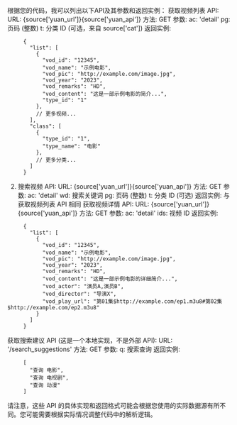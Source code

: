 根据您的代码，我可以列出以下API及其参数和返回实例：
获取视频列表 API:
URL: {source['yuan_url']}{source['yuan_api']}
方法: GET
参数:
ac: 'detail'
pg: 页码 (整数)
t: 分类 ID (可选，来自 source['cat'])
返回实例:
```
     {
       "list": [
         {
           "vod_id": "12345",
           "vod_name": "示例电影",
           "vod_pic": "http://example.com/image.jpg",
           "vod_year": "2023",
           "vod_remarks": "HD",
           "vod_content": "这是一部示例电影的简介...",
           "type_id": "1"
         },
         // 更多视频...
       ],
       "class": [
         {
           "type_id": "1",
           "type_name": "电影"
         },
         // 更多分类...
       ]
     }
```
2. 搜索视频 API:
URL: {source['yuan_url']}{source['yuan_api']}
方法: GET
参数:
ac: 'detail'
wd: 搜索关键词
pg: 页码 (整数)
t: 分类 ID (可选)
返回实例: 与获取视频列表 API 相同
获取视频详情 API:
URL: {source['yuan_url']}{source['yuan_api']}
方法: GET
参数:
ac: 'detail'
ids: 视频 ID
返回实例:
```
     {
       "list": [
         {
           "vod_id": "12345",
           "vod_name": "示例电影",
           "vod_pic": "http://example.com/image.jpg",
           "vod_year": "2023",
           "vod_remarks": "HD",
           "vod_content": "这是一部示例电影的详细简介...",
           "vod_actor": "演员A,演员B",
           "vod_director": "导演X",
           "vod_play_url": "第01集$http://example.com/ep1.m3u8#第02集$http://example.com/ep2.m3u8"
         }
       ]
     }
```
获取搜索建议 API (这是一个本地实现，不是外部 API):
URL: '/search_suggestions'
方法: GET
参数:
q: 搜索查询
返回实例:
```
     [
       "查询 电影",
       "查询 电视剧",
       "查询 动漫"
     ]
```
请注意，这些 API 的具体实现和返回格式可能会根据您使用的实际数据源有所不同。您可能需要根据实际情况调整代码中的解析逻辑。
